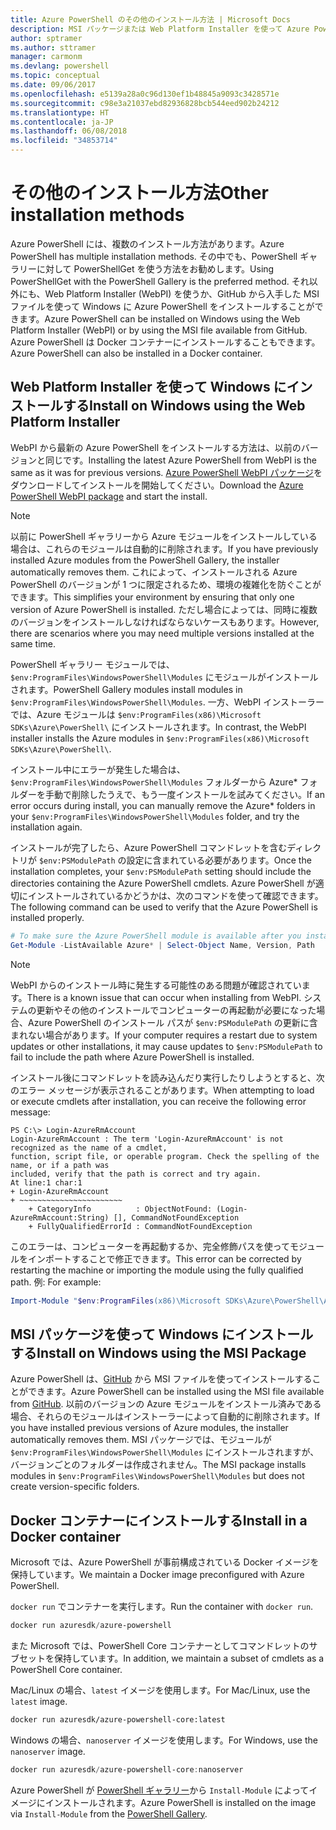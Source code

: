 ```yaml
---
title: Azure PowerShell のその他のインストール方法 | Microsoft Docs
description: MSI パッケージまたは Web Platform Installer を使って Azure PowerShell をインストールする方法について説明します。
author: sptramer
ms.author: sttramer
manager: carmonm
ms.devlang: powershell
ms.topic: conceptual
ms.date: 09/06/2017
ms.openlocfilehash: e5139a28a0c96d130ef1b48845a9093c3428571e
ms.sourcegitcommit: c98e3a21037ebd82936828bcb544eed902b24212
ms.translationtype: HT
ms.contentlocale: ja-JP
ms.lasthandoff: 06/08/2018
ms.locfileid: "34853714"
---
```

# <a name="other-installation-methods"></a><span data-ttu-id="ca8c4-103">その他のインストール方法</span><span class="sxs-lookup"><span data-stu-id="ca8c4-103">Other installation methods</span></span>

<span data-ttu-id="ca8c4-104">Azure PowerShell には、複数のインストール方法があります。</span><span class="sxs-lookup"><span data-stu-id="ca8c4-104">Azure PowerShell has multiple installation methods.</span></span> <span data-ttu-id="ca8c4-105">その中でも、PowerShell ギャラリーに対して PowerShellGet を使う方法をお勧めします。</span><span class="sxs-lookup"><span data-stu-id="ca8c4-105">Using PowerShellGet with the PowerShell Gallery is the preferred method.</span></span> <span data-ttu-id="ca8c4-106">それ以外にも、Web Platform Installer (WebPI) を使うか、GitHub から入手した MSI ファイルを使って Windows に Azure PowerShell をインストールすることができます。</span><span class="sxs-lookup"><span data-stu-id="ca8c4-106">Azure PowerShell can be installed on Windows using the Web Platform Installer (WebPI) or by using the MSI file available from GitHub.</span></span> <span data-ttu-id="ca8c4-107">Azure PowerShell は Docker コンテナーにインストールすることもできます。</span><span class="sxs-lookup"><span data-stu-id="ca8c4-107">Azure PowerShell can also be installed in a Docker container.</span></span>

## <a name="install-on-windows-using-the-web-platform-installer"></a><span data-ttu-id="ca8c4-108">Web Platform Installer を使って Windows にインストールする</span><span class="sxs-lookup"><span data-stu-id="ca8c4-108">Install on Windows using the Web Platform Installer</span></span>

<span data-ttu-id="ca8c4-109">WebPI から最新の Azure PowerShell をインストールする方法は、以前のバージョンと同じです。</span><span class="sxs-lookup"><span data-stu-id="ca8c4-109">Installing the latest Azure PowerShell from WebPI is the same as it was for previous versions.</span></span>
<span data-ttu-id="ca8c4-110">[Azure PowerShell WebPI パッケージ](http://aka.ms/webpi-azps)をダウンロードしてインストールを開始してください。</span><span class="sxs-lookup"><span data-stu-id="ca8c4-110">Download the [Azure PowerShell WebPI package](http://aka.ms/webpi-azps) and start the install.</span></span>

> [!NOTE]
> <span data-ttu-id="ca8c4-111">以前に PowerShell ギャラリーから Azure モジュールをインストールしている場合は、これらのモジュールは自動的に削除されます。</span><span class="sxs-lookup"><span data-stu-id="ca8c4-111">If you have previously installed Azure modules from the PowerShell Gallery, the installer automatically removes them.</span></span> <span data-ttu-id="ca8c4-112">これによって、インストールされる Azure PowerShell のバージョンが 1 つに限定されるため、環境の複雑化を防ぐことができます。</span><span class="sxs-lookup"><span data-stu-id="ca8c4-112">This simplifies your environment by ensuring that only one version of Azure PowerShell is installed.</span></span> <span data-ttu-id="ca8c4-113">ただし場合によっては、同時に複数のバージョンをインストールしなければならないケースもあります。</span><span class="sxs-lookup"><span data-stu-id="ca8c4-113">However, there are scenarios where you may need multiple versions installed at the same time.</span></span>
>
> <span data-ttu-id="ca8c4-114">PowerShell ギャラリー モジュールでは、`$env:ProgramFiles\WindowsPowerShell\Modules` にモジュールがインストールされます。</span><span class="sxs-lookup"><span data-stu-id="ca8c4-114">PowerShell Gallery modules install modules in `$env:ProgramFiles\WindowsPowerShell\Modules`.</span></span> <span data-ttu-id="ca8c4-115">一方、WebPI インストーラーでは、Azure モジュールは `$env:ProgramFiles(x86)\Microsoft SDKs\Azure\PowerShell\` にインストールされます。</span><span class="sxs-lookup"><span data-stu-id="ca8c4-115">In contrast, the WebPI installer installs the Azure modules in `$env:ProgramFiles(x86)\Microsoft SDKs\Azure\PowerShell\`.</span></span>
>
> <span data-ttu-id="ca8c4-116">インストール中にエラーが発生した場合は、`$env:ProgramFiles\WindowsPowerShell\Modules` フォルダーから Azure\* フォルダーを手動で削除したうえで、もう一度インストールを試みてください。</span><span class="sxs-lookup"><span data-stu-id="ca8c4-116">If an error occurs during install, you can manually remove the Azure\* folders in your `$env:ProgramFiles\WindowsPowerShell\Modules` folder, and try the installation again.</span></span>

<span data-ttu-id="ca8c4-117">インストールが完了したら、Azure PowerShell コマンドレットを含むディレクトリが `$env:PSModulePath` の設定に含まれている必要があります。</span><span class="sxs-lookup"><span data-stu-id="ca8c4-117">Once the installation completes, your `$env:PSModulePath` setting should include the directories containing the Azure PowerShell cmdlets.</span></span> <span data-ttu-id="ca8c4-118">Azure PowerShell が適切にインストールされているかどうかは、次のコマンドを使って確認できます。</span><span class="sxs-lookup"><span data-stu-id="ca8c4-118">The following command can be used to verify that the Azure PowerShell is installed properly.</span></span>

```powershell
# To make sure the Azure PowerShell module is available after you install
Get-Module -ListAvailable Azure* | Select-Object Name, Version, Path
```

> [!NOTE]
> <span data-ttu-id="ca8c4-119">WebPI からのインストール時に発生する可能性のある問題が確認されています。</span><span class="sxs-lookup"><span data-stu-id="ca8c4-119">There is a known issue that can occur when installing from WebPI.</span></span> <span data-ttu-id="ca8c4-120">システムの更新やその他のインストールでコンピューターの再起動が必要になった場合、Azure PowerShell のインストール パスが `$env:PSModulePath` の更新に含まれない場合があります。</span><span class="sxs-lookup"><span data-stu-id="ca8c4-120">If your computer requires a restart due to system updates or other installations, it may cause updates to `$env:PSModulePath` to fail to include the path where Azure PowerShell is installed.</span></span>

<span data-ttu-id="ca8c4-121">インストール後にコマンドレットを読み込んだり実行したりしようとすると、次のエラー メッセージが表示されることがあります。</span><span class="sxs-lookup"><span data-stu-id="ca8c4-121">When attempting to load or execute cmdlets after installation, you can receive the following error message:</span></span>

```
PS C:\> Login-AzureRmAccount
Login-AzureRmAccount : The term 'Login-AzureRmAccount' is not recognized as the name of a cmdlet,
function, script file, or operable program. Check the spelling of the name, or if a path was
included, verify that the path is correct and try again.
At line:1 char:1
+ Login-AzureRmAccount
+ ~~~~~~~~~~~~~~~~~~~~~~~
    + CategoryInfo          : ObjectNotFound: (Login-AzureRmAccount:String) [], CommandNotFoundException
    + FullyQualifiedErrorId : CommandNotFoundException
```

<span data-ttu-id="ca8c4-122">このエラーは、コンピューターを再起動するか、完全修飾パスを使ってモジュールをインポートすることで修正できます。</span><span class="sxs-lookup"><span data-stu-id="ca8c4-122">This error can be corrected by restarting the machine or importing the module using the fully qualified path.</span></span> <span data-ttu-id="ca8c4-123">例: </span><span class="sxs-lookup"><span data-stu-id="ca8c4-123">For example:</span></span>

```powershell
Import-Module "$env:ProgramFiles(x86)\Microsoft SDKs\Azure\PowerShell\AzureRM.psd1"
```

## <a name="install-on-windows-using-the-msi-package"></a><span data-ttu-id="ca8c4-124">MSI パッケージを使って Windows にインストールする</span><span class="sxs-lookup"><span data-stu-id="ca8c4-124">Install on Windows using the MSI Package</span></span>

<span data-ttu-id="ca8c4-125">Azure PowerShell は、[GitHub](https://github.com/Azure/azure-powershell/releases/latest) から MSI ファイルを使ってインストールすることができます。</span><span class="sxs-lookup"><span data-stu-id="ca8c4-125">Azure PowerShell can be installed using the MSI file available from [GitHub](https://github.com/Azure/azure-powershell/releases/latest).</span></span> <span data-ttu-id="ca8c4-126">以前のバージョンの Azure モジュールをインストール済みである場合、それらのモジュールはインストーラーによって自動的に削除されます。</span><span class="sxs-lookup"><span data-stu-id="ca8c4-126">If you have installed previous versions of Azure modules, the installer automatically removes them.</span></span> <span data-ttu-id="ca8c4-127">MSI パッケージでは、モジュールが `$env:ProgramFiles\WindowsPowerShell\Modules` にインストールされますが、バージョンごとのフォルダーは作成されません。</span><span class="sxs-lookup"><span data-stu-id="ca8c4-127">The MSI package installs modules in `$env:ProgramFiles\WindowsPowerShell\Modules` but does not create version-specific folders.</span></span>

## <a name="install-in-a-docker-container"></a><span data-ttu-id="ca8c4-128">Docker コンテナーにインストールする</span><span class="sxs-lookup"><span data-stu-id="ca8c4-128">Install in a Docker container</span></span>

<span data-ttu-id="ca8c4-129">Microsoft では、Azure PowerShell が事前構成されている Docker イメージを保持しています。</span><span class="sxs-lookup"><span data-stu-id="ca8c4-129">We maintain a Docker image preconfigured with Azure PowerShell.</span></span>

<span data-ttu-id="ca8c4-130">`docker run` でコンテナーを実行します。</span><span class="sxs-lookup"><span data-stu-id="ca8c4-130">Run the container with `docker run`.</span></span>

```powershell
docker run azuresdk/azure-powershell
```

<span data-ttu-id="ca8c4-131">また Microsoft では、PowerShell Core コンテナーとしてコマンドレットのサブセットを保持しています。</span><span class="sxs-lookup"><span data-stu-id="ca8c4-131">In addition, we maintain a subset of cmdlets as a PowerShell Core container.</span></span>

<span data-ttu-id="ca8c4-132">Mac/Linux の場合、`latest` イメージを使用します。</span><span class="sxs-lookup"><span data-stu-id="ca8c4-132">For Mac/Linux, use the `latest` image.</span></span>

```bash
docker run azuresdk/azure-powershell-core:latest
```

<span data-ttu-id="ca8c4-133">Windows の場合、`nanoserver` イメージを使用します。</span><span class="sxs-lookup"><span data-stu-id="ca8c4-133">For Windows, use the `nanoserver` image.</span></span>

```powershell
docker run azuresdk/azure-powershell-core:nanoserver
```

<span data-ttu-id="ca8c4-134">Azure PowerShell が [PowerShell ギャラリー](https://www.powershellgallery.com/)から `Install-Module` によってイメージにインストールされます。</span><span class="sxs-lookup"><span data-stu-id="ca8c4-134">Azure PowerShell is installed on the image via `Install-Module` from the [PowerShell Gallery](https://www.powershellgallery.com/).</span></span>